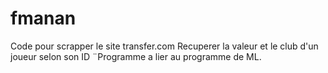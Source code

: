 # fmanan
Code pour scrapper le site transfer.com 
Recuperer la valeur et le club d'un joueur selon son ID
¨Programme a lier au programme de ML.
